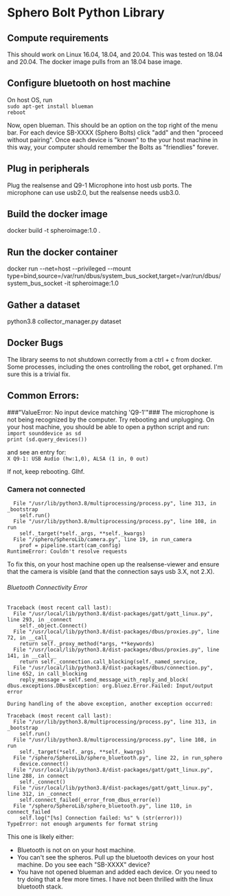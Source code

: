 # Sphero Bolt Python Library

## Compute requirements
This should work on Linux 16.04, 18.04, and 20.04. This was tested on 18.04 and 20.04. The docker image 
pulls from an 18.04 base image.

## Configure bluetooth on host machine
On host OS, run  
`sudo apt-get install blueman`  
`reboot`  

Now, open blueman. This should be an option on the top right of the menu bar. 
For each device SB-XXXX (Sphero Bolts) click "add" and then 
"proceed without pairing". Once each device is "known" to the your host machine
in this way, your computer should remember the Bolts as "friendlies" forever. 

## Plug in peripherals
Plug the realsense and Q9-1 Microphone into host usb ports. 
The microphone can use usb2.0, but the realsense needs usb3.0.

## Build the docker image
docker build -t spheroimage:1.0 .

## Run the docker container
docker run --net=host --privileged --mount type=bind,source=/var/run/dbus/system_bus_socket,target=/var/run/dbus/system_bus_socket -it spheroimage:1.0 

## Gather a dataset
python3.8 collector_manager.py dataset

## Docker Bugs
The library seems to not shutdown correctly from a ctrl + c from docker. Some processes,
including the ones controlling the robot, get orphaned. I'm sure this is a trivial fix.


## Common Errors:
###"ValueError: No input device matching 'Q9-1'"###
The microphone is not being recognized by the computer. Try rebooting and unplugging.
On your host machine, you should be able to open a python script and run:  
`import sounddevice as sd`  
`print (sd.query_devices())`

and see an entry for:  
`X Q9-1: USB Audio (hw:1,0), ALSA (1 in, 0 out)`

If not, keep rebooting. Glhf.

### Camera not connected
```Traceback (most recent call last):
  File "/usr/lib/python3.8/multiprocessing/process.py", line 313, in _bootstrap
    self.run()
  File "/usr/lib/python3.8/multiprocessing/process.py", line 108, in run
    self._target(*self._args, **self._kwargs)
  File "/sphero/SpheroLib/camera.py", line 19, in run_camera
    prof = pipeline.start(cam_config)
RuntimeError: Couldn't resolve requests
```
To fix this, on your host machine open up the realsense-viewer and ensure that the camera is visible (and that
the connection says usb 3.X, not 2.X).

###### Bluetooth Connectivity Error
```
Traceback (most recent call last):
  File "/usr/local/lib/python3.8/dist-packages/gatt/gatt_linux.py", line 293, in _connect
    self._object.Connect()
  File "/usr/local/lib/python3.8/dist-packages/dbus/proxies.py", line 72, in __call__
    return self._proxy_method(*args, **keywords)
  File "/usr/local/lib/python3.8/dist-packages/dbus/proxies.py", line 141, in __call__
    return self._connection.call_blocking(self._named_service,
  File "/usr/local/lib/python3.8/dist-packages/dbus/connection.py", line 652, in call_blocking
    reply_message = self.send_message_with_reply_and_block(
dbus.exceptions.DBusException: org.bluez.Error.Failed: Input/output error

During handling of the above exception, another exception occurred:

Traceback (most recent call last):
  File "/usr/lib/python3.8/multiprocessing/process.py", line 313, in _bootstrap
    self.run()
  File "/usr/lib/python3.8/multiprocessing/process.py", line 108, in run
    self._target(*self._args, **self._kwargs)
  File "/sphero/SpheroLib/sphero_bluetooth.py", line 22, in run_sphero
    device.connect()
  File "/usr/local/lib/python3.8/dist-packages/gatt/gatt_linux.py", line 288, in connect
    self._connect()
  File "/usr/local/lib/python3.8/dist-packages/gatt/gatt_linux.py", line 312, in _connect
    self.connect_failed(_error_from_dbus_error(e))
  File "/sphero/SpheroLib/sphero_bluetooth.py", line 110, in connect_failed
    self.log("[%s] Connection failed: %s" % (str(error)))
TypeError: not enough arguments for format string
```
This one is likely either:
* Bluetooth is not on on your host machine.
* You can't see the spheros. Pull up the bluetooth devices on your host machine.
Do you see each "SB-XXXX" device?
* You have not opened blueman and added each device. Or you need to try doing that a few more times.
I have not been thrilled with the linux bluetooth stack.

